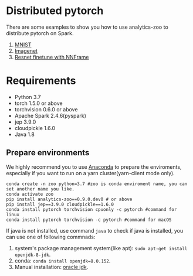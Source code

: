 # Distributed pytorch

There are some examples to show you how to use analytics-zoo to distribute pytorch on Spark.
1. [MNIST](./train/mnist)
2. [Imagenet](./train/imagenet)
3. [Resnet finetune with NNFrame](./train/resnet_finetune)

# Requirements
* Python 3.7
* torch 1.5.0 or above
* torchvision 0.6.0 or above
* Apache Spark 2.4.6(pyspark)
* jep 3.9.0
* cloudpickle 1.6.0
* Java 1.8

## Prepare environments
We highly recommend you to use [Anaconda](https://www.anaconda.com/distribution/#linux) to prepare the enviroments, especially if you want to run on a yarn cluster(yarn-client mode only). 
```
conda create -n zoo python=3.7 #zoo is conda enviroment name, you can set another name you like.
conda activate zoo
pip install analytics-zoo==0.9.0.dev0 # or above
pip install jep==3.9.0 cloudpickle==1.6.0
conda install pytorch torchvision cpuonly -c pytorch #command for linux
conda install pytorch torchvision -c pytorch #command for macOS
```
If java is not installed, use command `java` to check if java is installed, you can use one of following commnads:  
1. system's package management system(like apt): `sudo apt-get install openjdk-8-jdk`.  
2. conda: `conda install openjdk=8.0.152`.
3. Manual installation: [oracle jdk](https://www.oracle.com/java/technologies/javase/javase-jdk8-downloads.html).
